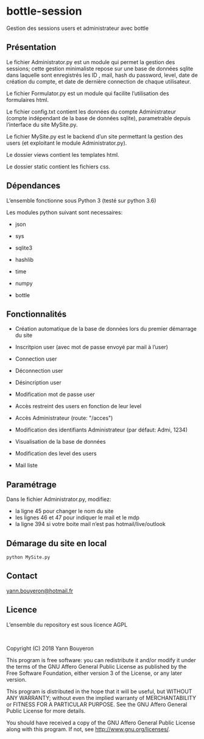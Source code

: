 # bottle-session

Gestion des sessions users et administrateur avec bottle

## Présentation

Le fichier Administrator.py est un module qui permet la gestion des sessions; cette gestion minimaliste repose sur une base de données sqlite dans laquelle sont enregistrés les ID , mail, hash du password, level, date de création du compte, et date de dernière connection de chaque utilisateur.

Le fichier Formulator.py est un module qui facilite l’utilisation des formulaires html.

Le fichier config.txt contient les données du compte Administrateur (compte indépendant de la base de données sqlite), parametrable depuis l’interface du site MySite.py.

Le fichier MySite.py est le backend d’un site permettant la gestion des users (et exploitant le module Administrator.py).

Le dossier views contient les templates html.

Le dossier static contient les fichiers css.

## Dépendances

L’ensemble fonctionne sous Python 3 (testé sur python 3.6)

Les modules python suivant sont necessaires:

- json
- sys
- sqlite3
- hashlib
- time

- numpy
- bottle

## Fonctionnalités

- Création automatique de la base de données lors du premier démarrage du site
- Inscritpion user (avec mot de passe envoyé par mail à l’user)
- Connection user
- Déconnection user
- Désincription user
- Modification mot de passe user
- Accès restreint des users en fonction de leur level
 
- Accès Administrateur (route: "/acces")
- Modification des identifiants Administrateur (par défaut: Admi, 1234)
- Visualisation de la base de données
- Modification des level des users
- Mail liste

## Paramétrage

Dans le fichier Administrator.py, modifiez:

- la ligne 45 pour changer le nom du site
- les lignes 46 et 47 pour indiquer le mail et le mdp 
- la ligne 394 si votre boite mail n’est pas hotmail/live/outlook

## Démarage du site en local

	python MySite.py

## Contact

yann.bouyeron@hotmail.fr
 

## Licence

L’ensemble du repository est sous licence AGPL

</br>

Copyright (C) 2018  Yann Bouyeron

This program is free software: you can redistribute it and/or modify it under the terms of the GNU Affero General Public License as published by the Free Software Foundation, either version 3 of the License, or any later version.

This program is distributed in the hope that it will be useful, but WITHOUT ANY WARRANTY; without even the implied warranty of MERCHANTABILITY or FITNESS FOR A PARTICULAR PURPOSE.  See the GNU Affero General Public License for more details.

 You should have received a copy of the GNU Affero General Public License along with this program.  If not, see <http://www.gnu.org/licenses/>.     
 
 
 
 
 
 
 
